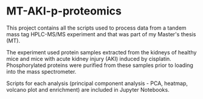# MT-AKI-p-proteomics
This project contains all the scripts used to process data from a tandem mass tag HPLC-MS/MS experiment and that was part of my Master's thesis (MT).

The experiment used protein samples extracted from the kidneys of healthy mice and mice with acute kidney injury (AKI) induced by cisplatin. Phosphorylated proteins were purified from these samples prior to loading into the mass spectrometer.

Scripts for each analysis (principal component analysis - PCA, heatmap, volcano plot and enrichment) are included in Jupyter Notebooks.
